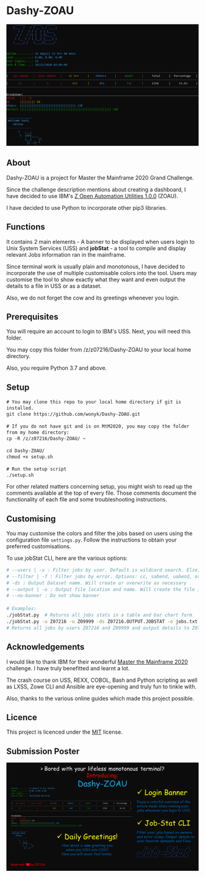 # Dashy-ZOAU
![Sample Login Banner Image](img/login-banner.png)

## About
Dashy-ZOAU is a project for Master the Mainframe 2020 Grand Challenge.

Since the challenge description mentions about creating a dashboard, I have decided to use IBM's [Z Open Automation Utilities 1.0.0](https://www.ibm.com/support/knowledgecenter/en/SSKFYE_1.0.1/welcome_zoautil.html) (ZOAU).

I have decided to use Python to incorporate other pip3 libraries.

## Functions
It contains 2 main elements - A banner to be displayed when users login to Unix System Services (USS) and __jobStat__ - a tool to compile and display relevant Jobs information ran in the mainframe. 

Since terminal work is usually plain and monotonous, I have decided to incorporate the use of multiple customisable colors into the tool. 
Users may customise the tool to show exactly what they want and even output the details to a file in USS or as a dataset.

Also, we do not forget the cow and its greetings whenever you login.

## Prerequisites
You will require an account to login to IBM's USS. Next, you will need this folder.

You may copy this folder from /z/z07216/Dashy-ZOAU to your local home directory.

Also, you require Python 3.7 and above.

## Setup
```
# You may clone this repo to your local home directory if git is installed.
git clone https://github.com/wonyk/Dashy-ZOAU.git

# If you do not have git and is on MtM2020, you may copy the folder from my home directory:
cp -R /z/z07216/Dashy-ZOAU/ ~

cd Dashy-ZOAU/
chmod +x setup.sh

# Run the setup script
./setup.sh
```
For other related matters concerning setup, you might wish to read up the comments available at the top of every file.
Those comments document the functionality of each file and some troubleshooting instructions.

## Customising
You may customise the colors and filter the jobs based on users using the configuration file `settings.py`. Follow the instructions to obtain your preferred customisations.

To use jobStat CLI, here are the various options:
```bash
# --users | -u : Filter jobs by user. Default is wildcard search. Else, provide multiple values
# --filter | -f : Filter jobs by error. Options: cc, sabend, uabend, others, good. Default to no filter. May select multiple values.
# -ds : Output Dataset name. Will create or overwrite as necessary
# --output | -o : Output file location and name. Will create the file if it does not exist and overwrite any existing files.
# --no-banner : Do not show banner

# Examples:
./jobStat.py  # Returns all jobs stats in a table and bar chart form
./jobStat.py -u Z07216 -u Z09999 -ds Z07216.OUTPUT.JOBSTAT -o jobs.txt
# Returns all jobs by users Z07216 and Z09999 and output details to Z07216.OUTPUT.JOBSTAT and jobs.txt in USS
```

## Acknowledgements
I would like to thank IBM for their wonderful [Master the Mainframe 2020](https://www.ibm.com/it-infrastructure/z/education/master-the-mainframe) challenge. I have truly benefitted and learnt a lot.

The crash course on USS, REXX, COBOL, Bash and Python scripting as well as LXSS, Zowe CLI and Ansible are eye-opening and truly fun to tinkle with.

Also, thanks to the various online guides which made this project possible.

## Licence
This project is licenced under the [MIT](LICENSE) license.

## Submission Poster
![MtM 2020 Grand Challenge Submission Poster](img/Dashy-ZOAU.png)